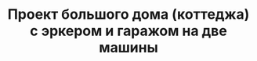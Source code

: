 ---
title: Проект большого дома (коттеджа) с эркером и гаражом на две машины
description: Готовый проект большого дома (коттеджа) с эркером и гаражом на две машины, из кирпича, газобетона или пеноблоков. Площадь&#58; 438 м.кв.

layout: project
permalink: /proekty/:path

weight: 170

project-title: Большой дом с эркером
project-catalog-title: Двухэтажный дом
project-name: DP-438
tiny-description: Большой дом для большой семьи

short-description: "Большой коттедж выгодно отличается от скучных правильных домов, а эркер внешне делает дом интереснее и дополняет интерьер. Удачная планировка подразумевает максимум отдельных пространств, и в то же время, минимум коридоров. Пристроенный гараж на две – три машины, имеет доступ не только с улицы, но и непосредственно из дома. В проекте предусмотрено восемь жилых комнат, один санузел на первом этаже и два на втором."

price-project: "60 000 р"
price-build:

area: "438"

related:
- DP-336
- DK-191
- DP-504

params:
- name: "Площадь дома:"
  value: "381м<sup>2</sup>"
- name: "Площадь 1-го этажа:"
  value: "236м<sup>2</sup>"
- name: "Площадь 2-го этажа:"
  value: "145м<sup>2</sup>"
- name: "Крыльцо и т.д."
  value: "57м<sup>2</sup>"
- name: "Габаритные размеры"
  value: "25.06 x 13.59м"
- name: "Спальни"
  value: "6"
- name: "Санузлы"
  value: "3"
- name: "Высота 1-го этажа"
  value: "3.2м"
- name: "Высота 2-го этажа"
  value: "от 1.6м"
- name: "Фундамент"
  value: "Сборные ж/б"
- name: "Конструкция стен"
  value: "Кирпич 510мм"
- name: "Перекрытия"
  value: "Сборные ж/б"
- name: "Покрытие кровли"
  value: "Металлочерепица"
- name: "Облицовка стен"
  value: "Штукатурка, клинкер"

options:
- name: "Зеркальный проект"
  value: "5 000 р"
- name: "Паспорт дома"
  value: "5 000 р"
- name: "Проекты коммуникаций (ОВиК)"
  value: "30 000 р"
- name: "Схема электрики"
  value: "20 000 р"
- name: "Проект подвала"
  value: "30 000 р"
- name: "Замена материала стен"
  value: "20 000 р"
- name: "Изменение фундамента"
  value: "15 000 р"
- name: "Перепланировка (перегородки)"
  value: "5 000 р"
- name: "Дизайн интерьера"
  value: "150 000 р"
---